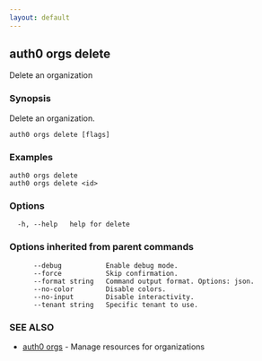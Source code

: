 ```yaml
---
layout: default
---
```

## auth0 orgs delete

Delete an organization

### Synopsis

Delete an organization.

```
auth0 orgs delete [flags]
```

### Examples

```
auth0 orgs delete
auth0 orgs delete <id>
```

### Options

```
  -h, --help   help for delete
```

### Options inherited from parent commands

```
      --debug           Enable debug mode.
      --force           Skip confirmation.
      --format string   Command output format. Options: json.
      --no-color        Disable colors.
      --no-input        Disable interactivity.
      --tenant string   Specific tenant to use.
```

### SEE ALSO

* [auth0 orgs](auth0_orgs.md)	 - Manage resources for organizations

